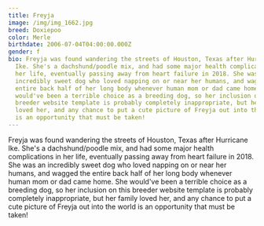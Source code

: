 ```yaml
---
title: Freyja
image: /img/img_1662.jpg
breed: Doxiepoo
color: Merle
birthdate: 2006-07-04T04:00:00.000Z
gender: f
bio: Freyja was found wandering the streets of Houston, Texas after Hurricane
  Ike. She's a dachshund/poodle mix, and had some major health complications in
  her life, eventually passing away from heart failure in 2018. She was an
  incredibly sweet dog who loved napping on or near her humans, and wagged the
  entire back half of her long body whenever human mom or dad came home. She
  would've been a terrible choice as a breeding dog, so her inclusion on this
  breeder website template is probably completely inappropriate, but her family
  loved her, and any chance to put a cute picture of Freyja out into the world
  is an opportunity that must be taken!
---
```

Freyja was found wandering the streets of Houston, Texas after Hurricane Ike. She's a dachshund/poodle mix, and had some major health complications in her life, eventually passing away from heart failure in 2018. She was an incredibly sweet dog who loved napping on or near her humans, and wagged the entire back half of her long body whenever human mom or dad came home. She would've been a terrible choice as a breeding dog, so her inclusion on this breeder website template is probably completely inappropriate, but her family loved her, and any chance to put a cute picture of Freyja out into the world is an opportunity that must be taken!